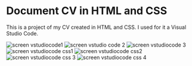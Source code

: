 # Document CV in HTML and CSS

This is a project of my CV created in HTML and CSS. 
I used for it a Visual Studio Code.

![screen vstudiocode1](https://github.com/DominikSmo/My-CV/assets/147718259/d270e885-eb20-4b85-8ab2-768a2b72760c)
![screen vstudio code 2](https://github.com/DominikSmo/My-CV/assets/147718259/f1f9edd8-22e8-4fad-ba7b-460feb22acbc)
![screen vstudiocode 3](https://github.com/DominikSmo/My-CV/assets/147718259/b0013a5c-e825-416d-975c-aa1956d86c82)
![screen vstudiocode css1](https://github.com/DominikSmo/My-CV/assets/147718259/a88f1945-4820-4b81-a08b-39cac76d59a0)
![screen vstudiocode css2](https://github.com/DominikSmo/My-CV/assets/147718259/e3e85cd4-fe37-4b9e-ab16-08c0335cddd4)
![screen vstudiocode css 3](https://github.com/DominikSmo/My-CV/assets/147718259/afa604b1-8959-43a1-87d9-faeaad172cb6)
![screen vstudiocode css 4](https://github.com/DominikSmo/My-CV/assets/147718259/b1617fd1-6542-4c17-a228-1e541a691fbc)








